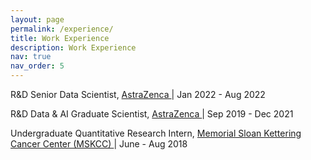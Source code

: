 ```yaml
---
layout: page
permalink: /experience/
title: Work Experience
description: Work Experience
nav: true
nav_order: 5
---
```


R&D Senior Data Scientist, <a href='https://www.astrazeneca.com/' > AstraZenca </a> \| Jan 2022 - Aug 2022

R&D Data & AI Graduate Scientist, <a href='https://www.astrazeneca.com/' > AstraZenca </a> \| Sep 2019 - Dec 2021

Undergraduate Quantitative Research Intern, <a href='https://www.mskcc.org/departments/epidemiology-biostatistics/educational-opportunities/quantitative-sciences-summer-undergraduate-research-experience-qsure' > Memorial Sloan Kettering Cancer Center (MSKCC) </a> \| June - Aug 2018
